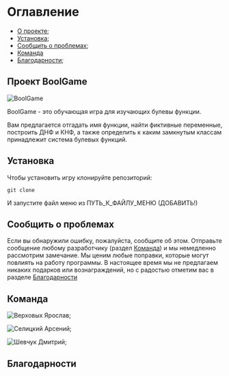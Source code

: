 # Оглавление
- [О проекте](#Project);
- [Установка](#Install);
- [Сообщить о проблемах](#Problem);
- [Команда](#Team)
- [Благодарности](#Thanks);

## <a name="Project"></a> Проект BoolGame
![BoolGame](https://user-images.githubusercontent.com/83587062/160984310-3f59d886-c1fe-40a6-8b54-eebdf1d92a68.png)

BoolGame - это обучающая игра для изучающих булевы функции.

Вам предлагается отгадать имя функции, найти фиктивные переменные, построить ДНФ и КНФ, а также определить к каким замкнутым классам принадлежит система булевых функций.

## <a name="Install"></a> Установка

Чтобы установить игру клонируйте репозиторий:

``git clone ``

И запустите файл меню из ПУТЬ_К_ФАЙЛУ_МЕНЮ (ДОБАВИТЬ!)

## <a name="Problem"></a> Сообщить о проблемах

Если вы обнаружили ошибку, пожалуйста, сообщите об этом. Отправьте сообщение любому разработчику (раздел [Команда](#Team)) и мы немедленно рассмотрим замечание. Мы ценим любые поправки, которые могут повлиять на работу программы. В настоящее время мы не предлагаем никаких подарков или вознаграждений, но с радостью отметим вас в разделе [Благодарности](#Thanks)

## <a name="Team"></a> Команда

![Верховых Ярослав](@porridgeX);

![Селицкий Арсений](https://vk.com/otza_to4ka_net);

![Шевчук Дмитрий](@deltams4);

## <a name="Thanks"></a> Благодарности

